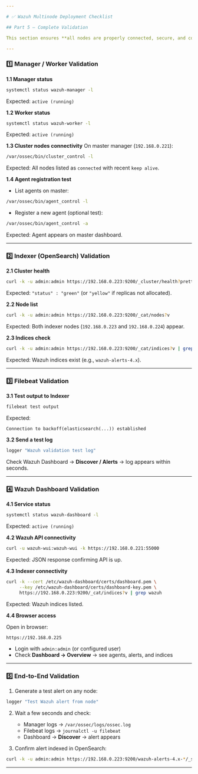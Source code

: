 ```yaml
---

# ✅ Wazuh Multinode Deployment Checklist

## Part 5 – Complete Validation

This section ensures **all nodes are properly connected, secure, and communicating**.

---
```


### 1️⃣ Manager / Worker Validation

**1.1 Manager status**

```bash
systemctl status wazuh-manager -l
```

Expected: `active (running)`

**1.2 Worker status**

```bash
systemctl status wazuh-worker -l
```

Expected: `active (running)`

**1.3 Cluster nodes connectivity**
On master manager (`192.168.0.221`):

```bash
/var/ossec/bin/cluster_control -l
```

Expected: All nodes listed as `connected` with recent `keep alive`.

**1.4 Agent registration test**

* List agents on master:

```bash
/var/ossec/bin/agent_control -l
```

* Register a new agent (optional test):

```bash
/var/ossec/bin/agent_control -a
```

Expected: Agent appears on master dashboard.

---

### 2️⃣ Indexer (OpenSearch) Validation

**2.1 Cluster health**

```bash
curl -k -u admin:admin https://192.168.0.223:9200/_cluster/health?pretty
```

Expected: `"status" : "green"` (or `"yellow"` if replicas not allocated).

**2.2 Node list**

```bash
curl -k -u admin:admin https://192.168.0.223:9200/_cat/nodes?v
```

Expected: Both indexer nodes (`192.168.0.223` and `192.168.0.224`) appear.

**2.3 Indices check**

```bash
curl -k -u admin:admin https://192.168.0.223:9200/_cat/indices?v | grep wazuh
```

Expected: Wazuh indices exist (e.g., `wazuh-alerts-4.x`).

---

### 3️⃣ Filebeat Validation

**3.1 Test output to Indexer**

```bash
filebeat test output
```

Expected:

```
Connection to backoff(elasticsearch(...)) established
```

**3.2 Send a test log**

```bash
logger "Wazuh validation test log"
```

Check Wazuh Dashboard → **Discover / Alerts** → log appears within seconds.

---

### 4️⃣ Wazuh Dashboard Validation

**4.1 Service status**

```bash
systemctl status wazuh-dashboard -l
```

Expected: `active (running)`

**4.2 Wazuh API connectivity**

```bash
curl -u wazuh-wui:wazuh-wui -k https://192.168.0.221:55000
```

Expected: JSON response confirming API is up.

**4.3 Indexer connectivity**

```bash
curl -k --cert /etc/wazuh-dashboard/certs/dashboard.pem \
     --key /etc/wazuh-dashboard/certs/dashboard-key.pem \
     https://192.168.0.223:9200/_cat/indices?v | grep wazuh
```

Expected: Wazuh indices listed.

**4.4 Browser access**

Open in browser:

```
https://192.168.0.225
```

* Login with `admin:admin` (or configured user)
* Check **Dashboard → Overview** → see agents, alerts, and indices

---

### 5️⃣ End-to-End Validation

1. Generate a test alert on any node:

```bash
logger "Test Wazuh alert from node"
```

2. Wait a few seconds and check:

   * Manager logs → `/var/ossec/logs/ossec.log`
   * Filebeat logs → `journalctl -u filebeat`
   * Dashboard → **Discover** → alert appears

3. Confirm alert indexed in OpenSearch:

```bash
curl -k -u admin:admin https://192.168.0.223:9200/wazuh-alerts-4.x-*/_search?q=Test
```

---
